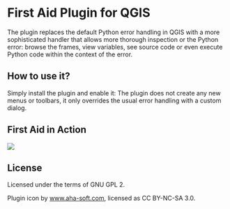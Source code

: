 # First Aid Plugin for QGIS

The plugin replaces the default Python error handling in QGIS
with a more sophisticated handler that allows more thorough inspection
or the Python error: browse the frames, view variables, see source code
or even execute Python code within the context of the error.


## How to use it?

Simply install the plugin and enable it: The plugin does not create any new menus
or toolbars, it only overrides the usual error handling with a custom dialog.


## First Aid in Action

<img src="https://raw.githubusercontent.com/wonder-sk/qgis-first-aid-plugin/master/screenshot.png">


## License

Licensed under the terms of GNU GPL 2.

Plugin icon by www.aha-soft.com, licensed as CC BY-NC-SA 3.0.
